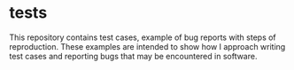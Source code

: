 # tests
This repository contains test cases, example of bug reports with steps of reproduction. These examples are intended to show how I approach writing test cases and reporting bugs that may be encountered in software.
